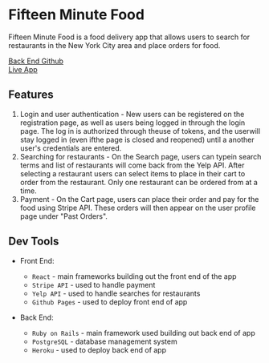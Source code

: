 # Fifteen Minute Food

Fifteen Minute Food is a food delivery app that allows users to search for restaurants in the New York City area and place orders for food.

[Back End Github](https://github.com/tdonovan79/fifteen_min_backend)<br/>
[Live App](https://tdonovan79.github.io/fifteen-minute-food-frontend/)

## Features
  1. Login and user authentication - New users can be registered on the registration page, as well as users being logged in through the login page. The log in is authorized through theuse of tokens, and the userwill stay logged in (even ifthe page is closed and reopened) until a another user's credentials are entered.
  2. Searching for restaurants - On the Search page, users can typein search terms and list of restaurants will come back from the Yelp API. After selecting a restaurant users can select items to place in their cart to order from the restaurant. Only one restaurant can be ordered from at a time.
  3. Payment - On the Cart page, users can place their order and pay for the food using Stripe API. These orders will then appear on the user profile page under "Past Orders".

## Dev Tools
- Front End:
  - `React` - main frameworks building out the front end of the app
  - `Stripe API` - used to handle payment
  - `Yelp API` - used to handle searches for restaurants
  - `Github Pages` - used to deploy front end of app

- Back End:
  - `Ruby on Rails` - main framework used building out back end of app
  - `PostgreSQL` - database management system 
  - `Heroku` - used to deploy back end of app